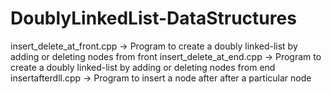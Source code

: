 # DoublyLinkedList-DataStructures
insert_delete_at_front.cpp -> Program to create a doubly linked-list by adding or deleting nodes from front
insert_delete_at_end.cpp -> Program to create a doubly linked-list by adding or deleting nodes from end
insertafterdll.cpp -> Program to insert a node after after a particular node
